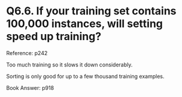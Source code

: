 # Q6.6. If your training set contains 100,000 instances, will setting speed up training?

Reference: p242

Too much training so it slows it down considerably.

Sorting is only good for up to a few thousand training examples.

Book Answer: p918
